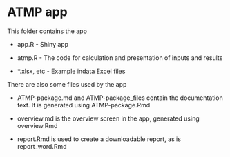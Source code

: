# ATMP app

This folder contains the app 

- app.R - Shiny app

- atmp.R - The code for calculation and presentation of inputs and results

- *.xlsx, etc - Example indata Excel files 

There are also some files used by the app

- ATMP-package.md and ATMP-package_files contain the documentation text. It is generated using ATMP-package.Rmd

- overview.md is the overview screen in the app, generated using overview.Rmd

- report.Rmd is used to create a downloadable report, as is report_word.Rmd
